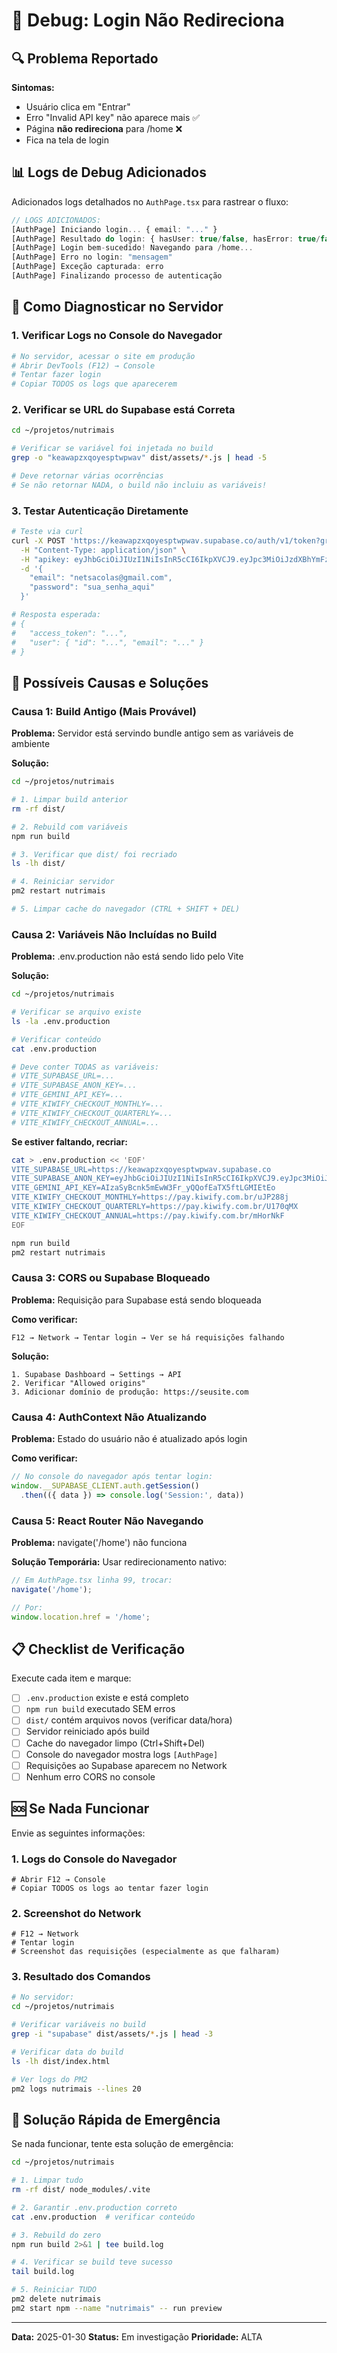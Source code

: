 # 🐛 Debug: Login Não Redireciona

## 🔍 Problema Reportado

**Sintomas:**
- Usuário clica em "Entrar"
- Erro "Invalid API key" não aparece mais ✅
- Página **não redireciona** para /home ❌
- Fica na tela de login

## 📊 Logs de Debug Adicionados

Adicionados logs detalhados no `AuthPage.tsx` para rastrear o fluxo:

```typescript
// LOGS ADICIONADOS:
[AuthPage] Iniciando login... { email: "..." }
[AuthPage] Resultado do login: { hasUser: true/false, hasError: true/false }
[AuthPage] Login bem-sucedido! Navegando para /home...
[AuthPage] Erro no login: "mensagem"
[AuthPage] Exceção capturada: erro
[AuthPage] Finalizando processo de autenticação
```

## 🔧 Como Diagnosticar no Servidor

### 1. Verificar Logs no Console do Navegador

```bash
# No servidor, acessar o site em produção
# Abrir DevTools (F12) → Console
# Tentar fazer login
# Copiar TODOS os logs que aparecerem
```

### 2. Verificar se URL do Supabase está Correta

```bash
cd ~/projetos/nutrimais

# Verificar se variável foi injetada no build
grep -o "keawapzxqoyesptwpwav" dist/assets/*.js | head -5

# Deve retornar várias ocorrências
# Se não retornar NADA, o build não incluiu as variáveis!
```

### 3. Testar Autenticação Diretamente

```bash
# Teste via curl
curl -X POST 'https://keawapzxqoyesptwpwav.supabase.co/auth/v1/token?grant_type=password' \
  -H "Content-Type: application/json" \
  -H "apikey: eyJhbGciOiJIUzI1NiIsInR5cCI6IkpXVCJ9.eyJpc3MiOiJzdXBhYmFzZSIsInJlZiI6ImtlYXdhcHp4cW95ZXNwdHdwd2F2Iiwicm9sZSI6ImFub24iLCJpYXQiOjE3NjEzNzE4MTAsImV4cCI6MjA3Njk0NzgxMH0.gc42HHODbHSsIIztIevnER6zt__CN19Mm7Ba0a98kM8" \
  -d '{
    "email": "netsacolas@gmail.com",
    "password": "sua_senha_aqui"
  }'

# Resposta esperada:
# {
#   "access_token": "...",
#   "user": { "id": "...", "email": "..." }
# }
```

## 🎯 Possíveis Causas e Soluções

### Causa 1: Build Antigo (Mais Provável)

**Problema:** Servidor está servindo bundle antigo sem as variáveis de ambiente

**Solução:**
```bash
cd ~/projetos/nutrimais

# 1. Limpar build anterior
rm -rf dist/

# 2. Rebuild com variáveis
npm run build

# 3. Verificar que dist/ foi recriado
ls -lh dist/

# 4. Reiniciar servidor
pm2 restart nutrimais

# 5. Limpar cache do navegador (CTRL + SHIFT + DEL)
```

### Causa 2: Variáveis Não Incluídas no Build

**Problema:** .env.production não está sendo lido pelo Vite

**Solução:**
```bash
cd ~/projetos/nutrimais

# Verificar se arquivo existe
ls -la .env.production

# Verificar conteúdo
cat .env.production

# Deve conter TODAS as variáveis:
# VITE_SUPABASE_URL=...
# VITE_SUPABASE_ANON_KEY=...
# VITE_GEMINI_API_KEY=...
# VITE_KIWIFY_CHECKOUT_MONTHLY=...
# VITE_KIWIFY_CHECKOUT_QUARTERLY=...
# VITE_KIWIFY_CHECKOUT_ANNUAL=...
```

**Se estiver faltando, recriar:**
```bash
cat > .env.production << 'EOF'
VITE_SUPABASE_URL=https://keawapzxqoyesptwpwav.supabase.co
VITE_SUPABASE_ANON_KEY=eyJhbGciOiJIUzI1NiIsInR5cCI6IkpXVCJ9.eyJpc3MiOiJzdXBhYmFzZSIsInJlZiI6ImtlYXdhcHp4cW95ZXNwdHdwd2F2Iiwicm9sZSI6ImFub24iLCJpYXQiOjE3NjEzNzE4MTAsImV4cCI6MjA3Njk0NzgxMH0.gc42HHODbHSsIIztIevnER6zt__CN19Mm7Ba0a98kM8
VITE_GEMINI_API_KEY=AIzaSyBcnk5mEwW3Fr_yQQofEaTX5ftLGMIEtEo
VITE_KIWIFY_CHECKOUT_MONTHLY=https://pay.kiwify.com.br/uJP288j
VITE_KIWIFY_CHECKOUT_QUARTERLY=https://pay.kiwify.com.br/U170qMX
VITE_KIWIFY_CHECKOUT_ANNUAL=https://pay.kiwify.com.br/mHorNkF
EOF

npm run build
pm2 restart nutrimais
```

### Causa 3: CORS ou Supabase Bloqueado

**Problema:** Requisição para Supabase está sendo bloqueada

**Como verificar:**
```
F12 → Network → Tentar login → Ver se há requisições falhando
```

**Solução:**
```
1. Supabase Dashboard → Settings → API
2. Verificar "Allowed origins"
3. Adicionar domínio de produção: https://seusite.com
```

### Causa 4: AuthContext Não Atualizando

**Problema:** Estado do usuário não é atualizado após login

**Como verificar:**
```javascript
// No console do navegador após tentar login:
window.__SUPABASE_CLIENT.auth.getSession()
  .then(({ data }) => console.log('Session:', data))
```

### Causa 5: React Router Não Navegando

**Problema:** navigate('/home') não funciona

**Solução Temporária:**
Usar redirecionamento nativo:
```typescript
// Em AuthPage.tsx linha 99, trocar:
navigate('/home');

// Por:
window.location.href = '/home';
```

## 📋 Checklist de Verificação

Execute cada item e marque:

- [ ] `.env.production` existe e está completo
- [ ] `npm run build` executado SEM erros
- [ ] `dist/` contém arquivos novos (verificar data/hora)
- [ ] Servidor reiniciado após build
- [ ] Cache do navegador limpo (Ctrl+Shift+Del)
- [ ] Console do navegador mostra logs `[AuthPage]`
- [ ] Requisições ao Supabase aparecem no Network
- [ ] Nenhum erro CORS no console

## 🆘 Se Nada Funcionar

Envie as seguintes informações:

### 1. Logs do Console do Navegador
```
# Abrir F12 → Console
# Copiar TODOS os logs ao tentar fazer login
```

### 2. Screenshot do Network
```
# F12 → Network
# Tentar login
# Screenshot das requisições (especialmente as que falharam)
```

### 3. Resultado dos Comandos
```bash
# No servidor:
cd ~/projetos/nutrimais

# Verificar variáveis no build
grep -i "supabase" dist/assets/*.js | head -3

# Verificar data do build
ls -lh dist/index.html

# Ver logs do PM2
pm2 logs nutrimais --lines 20
```

## 🔄 Solução Rápida de Emergência

Se nada funcionar, tente esta solução de emergência:

```bash
cd ~/projetos/nutrimais

# 1. Limpar tudo
rm -rf dist/ node_modules/.vite

# 2. Garantir .env.production correto
cat .env.production  # verificar conteúdo

# 3. Rebuild do zero
npm run build 2>&1 | tee build.log

# 4. Verificar se build teve sucesso
tail build.log

# 5. Reiniciar TUDO
pm2 delete nutrimais
pm2 start npm --name "nutrimais" -- run preview
```

---

**Data:** 2025-01-30
**Status:** Em investigação
**Prioridade:** ALTA
